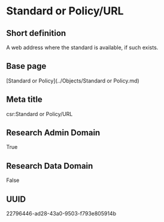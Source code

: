 # Standard or Policy/URL
## Short definition
A web address where the standard is available, if such exists.
## Base page
[Standard or Policy](../Objects/Standard or Policy.md)
## Meta title
csr:Standard or Policy/URL
## Research Admin Domain
True
## Research Data Domain
False
## UUID
22796446-ad28-43a0-9503-f793e805914b
